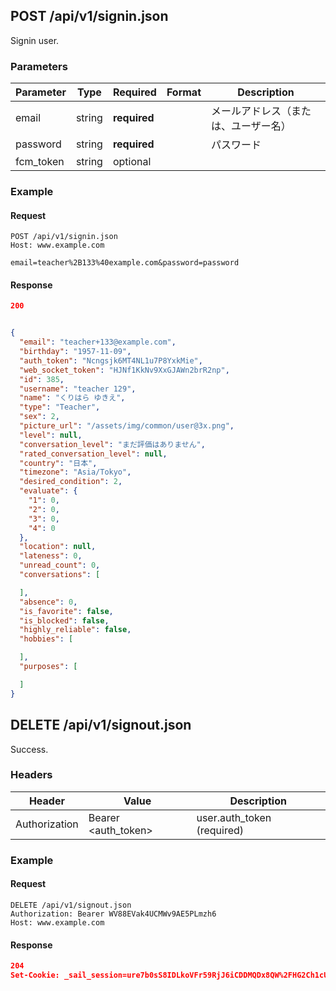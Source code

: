 ## POST /api/v1/signin.json
Signin user.


### Parameters

Parameter | Type | Required | Format | Description
--- | --- | --- | --- | ---
email | string | **required** |  | メールアドレス（または、ユーザー名）
password | string | **required** |  | パスワード
fcm_token | string | optional |  | 




### Example

#### Request

```
POST /api/v1/signin.json
Host: www.example.com

email=teacher%2B133%40example.com&password=password
```

#### Response

```json
200


{
  "email": "teacher+133@example.com",
  "birthday": "1957-11-09",
  "auth_token": "Ncngsjk6MT4NL1u7P8YxkMie",
  "web_socket_token": "HJNf1KkNv9XxGJAWn2brR2np",
  "id": 385,
  "username": "teacher 129",
  "name": "くりはら ゆきえ",
  "type": "Teacher",
  "sex": 2,
  "picture_url": "/assets/img/common/user@3x.png",
  "level": null,
  "conversation_level": "まだ評価はありません",
  "rated_conversation_level": null,
  "country": "日本",
  "timezone": "Asia/Tokyo",
  "desired_condition": 2,
  "evaluate": {
    "1": 0,
    "2": 0,
    "3": 0,
    "4": 0
  },
  "location": null,
  "lateness": 0,
  "unread_count": 0,
  "conversations": [

  ],
  "absence": 0,
  "is_favorite": false,
  "is_blocked": false,
  "highly_reliable": false,
  "hobbies": [

  ],
  "purposes": [

  ]
}
```

## DELETE /api/v1/signout.json
Success.




### Headers

Header | Value | Description
--- | --- | ---
Authorization | Bearer <auth_token> | user.auth_token (required)


### Example

#### Request

```
DELETE /api/v1/signout.json
Authorization: Bearer WV88EVak4UCMWv9AE5PLmzh6
Host: www.example.com
```

#### Response

```json
204
Set-Cookie: _sail_session=ure7b0sS8IDLkoVFr59RjJ6iCDDMQDx8QW%2FHG2Ch1cU7U14o83A%2BqS3CMeMWDxwl08ladu9%2BiAwflFRKhMU%2B--xt3A%2F64sxBTICXmd--Z0gbB%2FTDjsfZhAorre4PJw%3D%3D; path=/; HttpOnly
```

